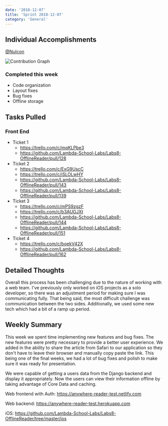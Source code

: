 ```yaml
---
date: '2018-12-07'
title: 'Sprint 2018-12-07'
category: 'General'
---
```


## Individual Accomplishments

[@Nulcon](https://github.com/Nulcon)

![Contribution Graph](https://i.imgur.com/lrswYF5.png)

### Completed this week
* Code organization
* Layout fixes
* Bug fixes
* Offline storage

## Tasks Pulled

### Front End

- Ticket 1
  - https://trello.com/c/mqKLPbe3
  - https://github.com/Lambda-School-Labs/Labs8-OfflineReader/pull/128
- Ticket 2
  - https://trello.com/c/ExG9UscC
  - https://trello.com/c/iSLOLwHY
  - https://github.com/Lambda-School-Labs/Labs8-OfflineReader/pull/143
  - https://github.com/Lambda-School-Labs/Labs8-OfflineReader/pull/139
- Ticket 3
  - https://trello.com/c/mPS9zgzF
  - https://trello.com/c/b3AUGJXt
  - https://github.com/Lambda-School-Labs/Labs8-OfflineReader/pull/144
  - https://github.com/Lambda-School-Labs/Labs8-OfflineReader/pull/151
- Ticket 4
  - https://trello.com/c/boekV42X
  - https://github.com/Lambda-School-Labs/Labs8-OfflineReader/pull/162


## Detailed Thoughts

Overall this process has been challenging due to the nature of working with a web team. I've previously only worked on iOS projects as a solo developer, so there was an adjustment period for making sure I was communicating fully. That being said, the most difficult challenge was communication between the two sides. Additionally, we used some new tech which had a bit of a ramp up period.


## Weekly Summary

This week we spent time implementing new features and bug fixes. The new features were pretty necessary to provide a better user experience. We added in the ability to share the article from Safari to our application so they don't have to leave their browser and manually copy paste the link. This being one of the final weeks, we had a lot of bug fixes and polish to make sure it was ready for presentation.

We were capable of getting a users data from the Django backend and display it appropriately. Now the users can view their information offline by taking advantage of Core Data and caching.

Web frontend with Auth: https://anywhere-reader-test.netlify.com

Web backend: https://anywhere-reader-test.herokuapp.com

iOS: https://github.com/Lambda-School-Labs/Labs8-OfflineReader/tree/master/ios